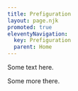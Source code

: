 ```yaml
---
title: Prefiguration
layout: page.njk
promoted: true
eleventyNavigation:
  key: Prefiguration
  parent: Home
---
```


Some text here.

Some more there.


